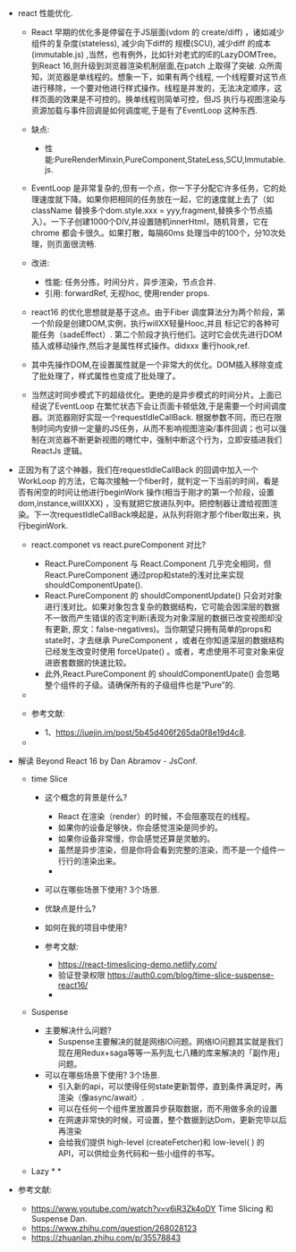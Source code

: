 * react 性能优化.
  * React 早期的优化多是停留在于JS层面(vdom 的 create/diff) ，诸如减少组件的复杂度(stateless), 减少向下diff的
  规模(SCU), 减少diff 的成本(immutable.js) ,当然，也有例外，比如针对老式的IE的LazyDOMTree。到React 16,则升级到浏览器渲染机制层面,在patch 上取得了突破. 众所周知，浏览器是单线程的。想象一下，如果有两个线程, 一个线程要对这节点进行移除，一个要对他进行样式操作。线程是并发的，无法决定顺序，这样页面的效果是不可控的。换单线程则简单可控，但JS 执行与视图渲染与资源加载与事件回调是如何调度呢,于是有了EventLoop 这种东西.

  * 缺点:
    * 性能:PureRenderMinxin,PureComponent,StateLess,SCU,Immutable.js.

  * EventLoop 是非常复杂的,但有一个点，你一下子分配它许多任务，它的处理速度就下降。如果你把相同的任务放在一起，它的速度就上去了（如className 替换多个dom.style.xxx = yyy,fragment,替换多个节点插入）。一下子创建1000个DIV,并设置随机innerHtml，随机背景，它在chrome 都会卡很久。如果打散，每隔60ms 处理当中的100个，分10次处理，则页面很流畅.

  * 改进:
    * 性能: 任务分拣，时间分片，异步渲染，节点合并.
    * 引用: forwardRef, 无视hoc, 使用render props.

  * react16 的优化思想就是基于这点。由于Fiber 调度算法分为两个阶段，第一个阶段是创建DOM,实例，执行willXX轻量Hooc,并且
  标记它的各种可能任务（sadeEffect）. 第二个阶段才执行他们。这时它会优先进行DOM插入或移动操作,然后才是属性样式操作。didxxx 重行hook,ref.

  * 其中先操作DOM,在设置属性就是一个非常大的优化。DOM插入移除变成了批处理了，样式属性也变成了批处理了。

  * 当然这时同步模式下的超级优化。更绝的是异步模式的时间分片。上面已经说了EventLoop 在繁忙状态下会让页面卡顿低效,于是需要一个时间调度器。浏览器刚好实现一个requestIdleCallBack. 根据参数不同，而已在限制时间内安排一定量的JS任务，从而不影响视图渲染/事件回调；也可以强制在浏览器不断更新视图的瞎忙中，强制中断这个行为，立即安插进我们ReactJs 逻辑。

* 正因为有了这个神器，我们在requestIdleCallBack 的回调中加入一个WorkLoop 的方法，它每次接触一个fiber时，就判定一下当前的时间，看是否有闲空的时间让他进行beginWork 操作(相当于刚才的第一个阶段，设置dom,instance,willlXXX) ，没有就把它放进队列中。把控制器让渡给视图渲染。下一次requestIdleCallBack唤起是，从队列将刚才那个fiber取出来，执行beginWork.

    * react.componet vs react.pureComponent 对比?
        * React.PureComponent 与 React.Component 几乎完全相同，但 React.PureComponent 通过prop和state的浅对比来实现 shouldComponentUpate().
        * React.PureComponent 的 shouldComponentUpdate() 只会对对象进行浅对比。如果对象包含复杂的数据结构，它可能会因深层的数据不一致而产生错误的否定判断(表现为对象深层的数据已改变视图却没有更新, 原文：false-negatives)。当你期望只拥有简单的props和state时，才去继承 PureComponent ，或者在你知道深层的数据结构已经发生改变时使用 forceUpate() 。或者，考虑使用不可变对象来促进嵌套数据的快速比较。
        * 此外,React.PureComponent 的 shouldComponentUpate() 会忽略整个组件的子级。请确保所有的子级组件也是”Pure”的.

    *  

    * 参考文献:
        * 1、https://juejin.im/post/5b45d406f265da0f8e19d4c8.
    
    * 

* 解读 Beyond React 16 by Dan Abramov - JsConf.

    *  time Slice
        * 这个概念的背景是什么?
            * React 在渲染（render）的时候，不会阻塞现在的线程。
            * 如果你的设备足够快，你会感觉渲染是同步的。
            * 如果你设备非常慢，你会感觉还算是灵敏的。
            * 虽然是异步渲染，但是你将会看到完整的渲染，而不是一个组件一行行的渲染出来。
            * 
        * 可以在哪些场景下使用? 3个场景.
        * 优缺点是什么?
        * 如何在我的项目中使用?

        * 参考文献:
            * https://react-timeslicing-demo.netlify.com/
            * 验证登录权限 https://auth0.com/blog/time-slice-suspense-react16/
            * 
    *  Suspense
        * 主要解决什么问题?
            * Suspense主要解决的就是网络IO问题。网络IO问题其实就是我们现在用Redux+saga等等一系列乱七八糟的库来解决的「副作用」问题。
        * 可以在哪些场景下使用? 3个场景.
            * 引入新的api，可以使得任何state更新暂停，直到条件满足时，再渲染（像async/await）.
            * 可以在任何一个组件里放置异步获取数据，而不用做多余的设置
            * 在网速非常快的时候，可设置，整个数据到达Dom，更新完毕以后再渲染
            * 会给我们提供 high-level (createFetcher)和 low-level( ) 的 API，可以供给业务代码和一些小组件的书写。

    * Lazy
        *
        * 

* 参考文献:
    * https://www.youtube.com/watch?v=v6iR3Zk4oDY  Time Slicing 和 Suspense  Dan.
    * https://www.zhihu.com/question/268028123 
    * https://zhuanlan.zhihu.com/p/35578843 